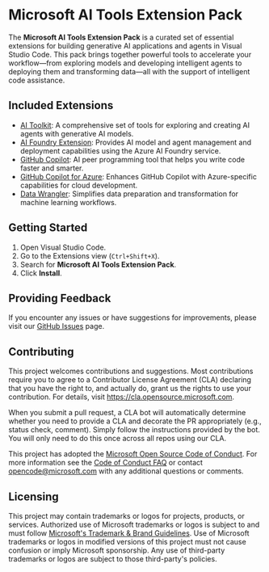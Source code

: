 
# Microsoft AI Tools Extension Pack

The **Microsoft AI Tools Extension Pack** is a curated set of essential extensions for building generative AI applications and agents in Visual Studio Code. This pack brings together powerful tools to accelerate your workflow—from exploring models and developing intelligent agents to deploying them and transforming data—all with the support of intelligent code assistance.

## Included Extensions

- [AI Toolkit](https://marketplace.visualstudio.com/items?itemName=ms-toolsai.ai-toolkit): A comprehensive set of tools for exploring and creating AI agents with generative AI models.
- [AI Foundry Extension](https://marketplace.visualstudio.com/items?itemName=ms-toolsai.ai-foundry-extension): Provides AI model and agent management and deployment capabilities using the Azure AI Foundry service.
- [GitHub Copilot](https://marketplace.visualstudio.com/items?itemName=GitHub.copilot): AI peer programming tool that helps you write code faster and smarter.
- [GitHub Copilot for Azure](https://marketplace.visualstudio.com/items?itemName=ms-azuretools.vscode-azure-github-copilot): Enhances GitHub Copilot with Azure-specific capabilities for cloud development.
- [Data Wrangler](https://marketplace.visualstudio.com/items?itemName=ms-toolsai.datawrangler): Simplifies data preparation and transformation for machine learning workflows.

## Getting Started

1. Open Visual Studio Code.
2. Go to the Extensions view (`Ctrl+Shift+X`).
3. Search for **Microsoft AI Tools Extension Pack**.
4. Click **Install**.

## Providing Feedback

If you encounter any issues or have suggestions for improvements, please visit our [GitHub Issues](https://github.com/your-repo/issues) page.

## Contributing

This project welcomes contributions and suggestions. Most contributions require you to agree to a Contributor License Agreement (CLA) declaring that you have the right to, and actually do, grant us the rights to use your contribution. For details, visit https://cla.opensource.microsoft.com.

When you submit a pull request, a CLA bot will automatically determine whether you need to provide a CLA and decorate the PR appropriately (e.g., status check, comment). Simply follow the instructions provided by the bot. You will only need to do this once across all repos using our CLA.

This project has adopted the [Microsoft Open Source Code of Conduct](https://opensource.microsoft.com/codeofconduct/). For more information see the [Code of Conduct FAQ](https://opensource.microsoft.com/codeofconduct/faq/) or contact opencode@microsoft.com with any additional questions or comments.

## Licensing

This project may contain trademarks or logos for projects, products, or services. Authorized use of Microsoft trademarks or logos is subject to and must follow [Microsoft's Trademark & Brand Guidelines](https://www.microsoft.com/en-us/legal/intellectualproperty/trademarks/usage/general). Use of Microsoft trademarks or logos in modified versions of this project must not cause confusion or imply Microsoft sponsorship. Any use of third-party trademarks or logos are subject to those third-party's policies.

